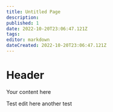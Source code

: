 ```yaml
---
title: Untitled Page
description: 
published: 1
date: 2022-10-20T23:06:47.121Z
tags: 
editor: markdown
dateCreated: 2022-10-20T23:06:47.121Z
---
```


# Header
Your content here

Test edit here
another test
